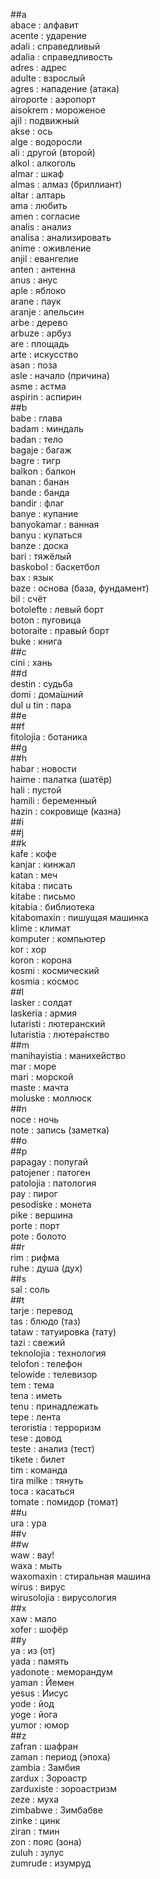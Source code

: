 ##a  
abace : алфавит  
acente : ударение  
adali : справедливый  
adalia : справедливость  
adres : адрес  
adulte : взрослый  
agres : нападение (атака)  
airoporte : аэропорт   
aisokrem : мороженое  
ajil : подвижный  
akse : ось  
alge : водоросли  
ali : другой (второй)  
alkol : алкоголь  
almar : шкаф  
almas : алмаз (бриллиант)  
altar : алтарь  
ama : любить  
amen : согласие  
analis : анализ  
analisa : анализировать  
anime : оживление  
anjil : евангелие  
anten : антенна  
anus : анус  
aple : яблоко  
arane : паук  
aranje : апельсин  
arbe : дерево  
arbuze : арбуз  
are : площадь  
arte : искусство  
asan : поза  
asle : начало (причина)  
asme : астма  
aspirin : аспирин  
##b  
babe : глава  
badam : миндаль  
badan : тело  
bagaje : багаж  
bagre : тигр  
balkon : балкон  
banan : банан  
bande : банда  
bandir : флаг  
banye : купание  
banyokamar : ванная  
banyu : купаться  
banze : доска   
bari : тяжёлый  
baskobol : баскетбол  
bax : язык  
baze : основа (база,  фундамент)  
bil : счёт  
botolefte : левый борт  
boton : пуговица  
botoraite : правый борт   
buke : книга  
##c  
cini : хань  
##d  
destin : судьба  
domi : дома́шний   
dul u tin : пара  
##e  
##f  
fitolojia : ботаника   
##g  
##h  
habar : новости  
haime : палатка (шатёр)  
hali : пустой  
hamili : беременный  
hazin : сокровище (казна)  
##i  
##j  
##k  
kafe : кофе  
kanjar : кинжал  
katan : меч  
kitaba : писать  
kitabe : письмо  
kitabia : библиотека  
kitabomaxin : пишущая машинка  
klime : климат  
komputer : компьютер  
kor : хор  
koron : корона  
kosmi : космический  
kosmia : космос  
##l  
lasker : солдат  
laskeria : армия  
lutaristi : лютеранский  
lutaristia : лютера́нство   
##m  
manihayistia : манихейство  
mar : море   
mari : морской   
maste : мачта  
moluske : моллюск  
##n  
noce : ночь  
note : запись (заметка)  
##o  
##p  
papagay : попугай  
patojener : патоген  
patolojia : патология  
pay : пирог  
pesodiske : монета  
pike : вершина  
porte : порт  
pote : болото  
##r  
rim : рифма  
ruhe : душа (дух)  
##s  
sal : соль  
##t  
tarje : перевод  
tas : блюдо (таз)  
tataw : татуировка (тату)  
tazi : свежий  
teknolojia : технология  
telofon : телефон  
telowide : телевизор  
tem : тема  
tena : иметь  
tenu : принадлежать  
tepe : лента  
teroristia : терроризм  
tese : довод  
teste : анализ (тест)  
tikete : билет  
tim : команда  
tira milke : тянуть  
toca : касаться  
tomate : помидор (томат)  
##u  
ura : ура  
##v  
##w  
waw : вау!  
waxa : мыть  
waxomaxin : стиральная машина  
wirus : вирус  
wirusolojia : вирусология  
##x  
xaw : мало  
xofer : шофёр  
##y  
ya : из (от)  
yada : память  
yadonote : меморандум   
yaman : Йемен  
yesus : Иисус  
yode : йод  
yoge : йога  
yumor : юмор  
##z  
zafran : шафран  
zaman : период (эпоха)   
zambia : Замбия  
zardux : Зороастр  
zarduxiste : зороастризм  
zeze : муха  
zimbabwe : Зимбабве  
zinke : цинк  
ziran : тмин  
zon : пояс (зона)  
zuluh : зулус  
zumrude : изумруд  
